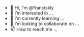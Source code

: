 - 👋 Hi, I’m @franciskly
- 👀 I’m interested in ...
- 🌱 I’m currently learning ...
- 💞️ I’m looking to collaborate on ...
- 📫 How to reach me ...

<!---
franciskly/franciskly is a ✨ special ✨ repository because its `README.md` (this file) appears on your GitHub profile.
You can click the Preview link to take a look at your changes.
--->
